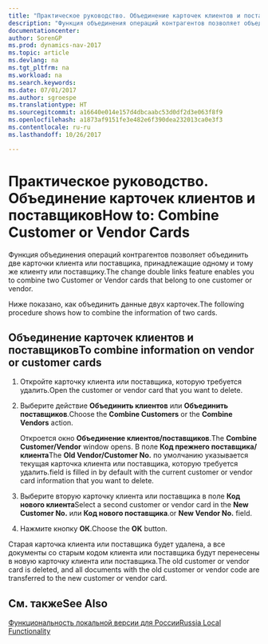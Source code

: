 ```yaml
---
title: "Практическое руководство. Объединение карточек клиентов и поставщиков"
description: "Функция объединения операций контрагентов позволяет объединить две карточки клиента или поставщика, принадлежащие одному и тому же клиенту или поставщику."
documentationcenter: 
author: SorenGP
ms.prod: dynamics-nav-2017
ms.topic: article
ms.devlang: na
ms.tgt_pltfrm: na
ms.workload: na
ms.search.keywords: 
ms.date: 07/01/2017
ms.author: sgroespe
ms.translationtype: HT
ms.sourcegitcommit: a16640e014e157d4dbcaabc53d0df2d3e063f8f9
ms.openlocfilehash: a1873af9151fe3e482e6f390dea232013ca0e3f3
ms.contentlocale: ru-ru
ms.lasthandoff: 10/26/2017

---
```

# <a name="how-to-combine-customer-or-vendor-cards"></a><span data-ttu-id="cdee8-103">Практическое руководство. Объединение карточек клиентов и поставщиков</span><span class="sxs-lookup"><span data-stu-id="cdee8-103">How to: Combine Customer or Vendor Cards</span></span>
<span data-ttu-id="cdee8-104">Функция объединения операций контрагентов позволяет объединить две карточки клиента или поставщика, принадлежащие одному и тому же клиенту или поставщику.</span><span class="sxs-lookup"><span data-stu-id="cdee8-104">The change double links feature enables you to combine two Customer or Vendor cards that belong to one customer or vendor.</span></span>  

<span data-ttu-id="cdee8-105">Ниже показано, как объединить данные двух карточек.</span><span class="sxs-lookup"><span data-stu-id="cdee8-105">The following procedure shows how to combine the information of two cards.</span></span>  

## <a name="to-combine-information-on-vendor-or-customer-cards"></a><span data-ttu-id="cdee8-106">Объединение карточек клиентов и поставщиков</span><span class="sxs-lookup"><span data-stu-id="cdee8-106">To combine information on vendor or customer cards</span></span>  

1.  <span data-ttu-id="cdee8-107">Откройте карточку клиента или поставщика, которую требуется удалить.</span><span class="sxs-lookup"><span data-stu-id="cdee8-107">Open the customer or vendor card that you want to delete.</span></span>  
2.  <span data-ttu-id="cdee8-108">Выберите действие **Объединить клиентов** или **Объединить поставщиков**.</span><span class="sxs-lookup"><span data-stu-id="cdee8-108">Choose the **Combine Customers** or the **Combine Vendors** action.</span></span>

    <span data-ttu-id="cdee8-109">Откроется окно **Объединение клиентов/поставщиков**.</span><span class="sxs-lookup"><span data-stu-id="cdee8-109">The **Combine Customer/Vendor** window opens.</span></span> <span data-ttu-id="cdee8-110">В поле **Код прежнего поставщика/клиента**</span><span class="sxs-lookup"><span data-stu-id="cdee8-110">The **Old Vendor/Customer No.**</span></span> <span data-ttu-id="cdee8-111">по умолчанию указывается текущая карточка клиента или поставщика, которую требуется удалить.</span><span class="sxs-lookup"><span data-stu-id="cdee8-111">field is filled in by default with the current customer or vendor card information that you want to delete.</span></span>  

3.  <span data-ttu-id="cdee8-112">Выберите вторую карточку клиента или поставщика в поле **Код нового клиента**</span><span class="sxs-lookup"><span data-stu-id="cdee8-112">Select a second customer or vendor card in the **New Customer No.**</span></span> <span data-ttu-id="cdee8-113">или **Код нового поставщика**.</span><span class="sxs-lookup"><span data-stu-id="cdee8-113">or **New Vendor No.** field.</span></span>
4. <span data-ttu-id="cdee8-114">Нажмите кнопку **ОК**.</span><span class="sxs-lookup"><span data-stu-id="cdee8-114">Choose the **OK** button.</span></span>

<span data-ttu-id="cdee8-115">Старая карточка клиента или поставщика будет удалена, а все документы со старым кодом клиента или поставщика будут перенесены в новую карточку клиента или поставщика.</span><span class="sxs-lookup"><span data-stu-id="cdee8-115">The old customer or vendor card is deleted, and all documents with the old customer or vendor code are transferred to the new customer or vendor card.</span></span>

## <a name="see-also"></a><span data-ttu-id="cdee8-116">См. также</span><span class="sxs-lookup"><span data-stu-id="cdee8-116">See Also</span></span>
[<span data-ttu-id="cdee8-117">Функциональность локальной версии для России</span><span class="sxs-lookup"><span data-stu-id="cdee8-117">Russia Local Functionality</span></span>](russia-local-functionality.md)

